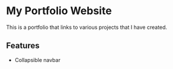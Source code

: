 # My Portfolio Website

This is a portfolio that links to various projects that I have created.

## Features 
- Collapsible navbar